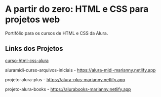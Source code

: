 # A partir do zero: HTML e CSS para projetos web
Portifólio para os cursos de HTML e CSS da Alura.

## Links dos Projetos
<a href="https://primeiro-projeto-marianny.netlify.app/" target="_blank">curso-html-css-alura</a>

aluramidi-curso-arquivos-iniciais - https://alura-midi-marianny.netlify.app

projeto-alura-plus - https://alura-plus-marianny.netlify.app

projeto-alura-books - https://alurabooks-marianny.netlify.app

